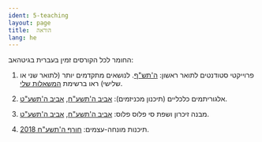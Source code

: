 ```yaml
---
ident: 5-teaching
layout: page
title:  הוראה
lang: he
---
```


החומר לכל הקורסים זמין בעברית בגיטהאב:

1. פרוייקטי סטודנטים לתואר ראשון: [ה'תש"ף][projects5780]. לנושאים מתקדמים יותר (לתואר שני או שלישי) ראו ברשימת 
 [המשאלות שלי](/pages/en/wishlist/).

1. אלגוריתמים כלכליים (תיכנון מכניזמים): [אביב ה'תשע"ח][alg5778], [אביב ה'תשע"ט][alg5779].

1. מבנה זיכרון ושפת סי פלוס פלוס: [אביב ה'תשע"ח][cpp5778],  [אביב ה'תשע"ט][cpp5779].

1. תיכנות מונחה-עצמים:  [חורף ה'תשע"ח 2018][oop5778].


[projects5780]: https://github.com/erelsgl-at-ariel/projects-5778
[oop5778]: https://github.com/erelsgl-at-ariel/oop-5778
[alg5778]: https://github.com/erelsgl-at-ariel/algorithms2m-5778
[cpp5778]: https://github.com/erelsgl-at-ariel/cpp-5778
[cpp5779]: https://github.com/erelsgl/ariel-cpp-5779
[alg5779]: https://github.com/erelsgl/ariel-algorithms-5779
[sympy]: https://www.sympy.org/en/index.html

